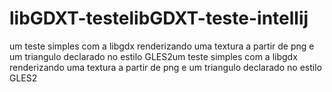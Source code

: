 # libGDXT-testelibGDXT-teste-intellij
um teste simples com a libgdx renderizando uma textura a partir de png e um triangulo declarado no estilo GLES2um teste simples com a libgdx renderizando uma textura a partir de png e um triangulo declarado no estilo GLES2
